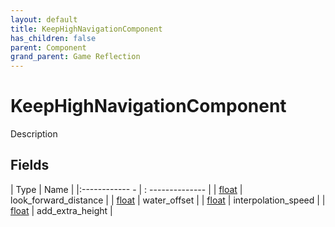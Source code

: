 ```yaml
---
layout: default
title: KeepHighNavigationComponent
has_children: false
parent: Component
grand_parent: Game Reflection
---
```

# KeepHighNavigationComponent
Description 

## Fields
| Type | Name |
|:------------ - | : -------------- |
| [float](game-reflection/components/float.md) | look_forward_distance |
| [float](game-reflection/components/float.md) | water_offset |
| [float](game-reflection/components/float.md) | interpolation_speed |
| [float](game-reflection/components/float.md) | add_extra_height |
